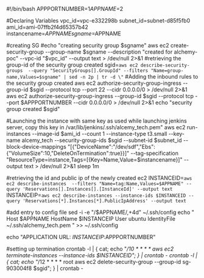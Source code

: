 #!/bin/bash
APPPORTNUMBER=$1
APPNAME=$2

#Declaring Variables
vpc_id=vpc-e332298b
subnet_id=subnet-d85f5fb0
ami_id=ami-07ffb2f4d65357b42
instancename=$APPNAME
sgname=$APPNAME

#creating SG
#echo "creating security group $sgname"
aws ec2 create-security-group --group-name $sgname --description "created for alchemy-poc"  --vpc-id "$vpc_id"  --output text >  /dev/null 2>&1
#retrieving the group-id of the security group created
sgid=`aws ec2 describe-security-groups  --query "SecurityGroups[].GroupId" --filters "Name=group-name,Values=$sgname" | sed -n 2p | tr -d \"`
#Adding the inbound rules to the security group created
aws ec2 authorize-security-group-ingress --group-id $sgid --protocol tcp --port 22 --cidr 0.0.0.0/0  >  /dev/null 2>&1
aws ec2 authorize-security-group-ingress --group-id $sgid --protocol tcp --port $APPPORTNUMBER --cidr 0.0.0.0/0  >  /dev/null 2>&1
echo "security group created $sgid"

#Launching the instance with same key as used while launching jenkins server, copy this key in /var/lib/jenkins/.ssh/alcemy_tech.pem"
aws ec2 run-instances --image-id $ami_id --count 1 --instance-type t3.small --key-name alcemy_tech  --security-group-ids $sgid --subnet-id $subnet_id  --block-device-mappings "[{\"DeviceName\":\"/dev/sdf\",\"Ebs\":{\"VolumeSize\":10,\"DeleteOnTermination\":true}}]"  --tag-specification "ResourceType=instance,Tags=[{Key=Name,Value=$instancename}]" --output text  >  /dev/null 2>&1
sleep 1m  

#retrieving the id and public ip of the newly created ec2
INSTANCEID=`aws ec2 describe-instances  --filters "Name=tag:Name,Values=$APPNAME" --query 'Reservations[].Instances[].[InstanceId]' --output text`
INSTANCEIP=`aws ec2 describe-instances --instance-ids $INSTANCEID --query 'Reservations[*].Instances[*].PublicIpAddress' --output text`

#add entry to config file 
sed -i -e "/$APPNAME/,+4d" ~/.ssh/config
echo "
Host $APPNAME
  HostName $INSTANCEIP
  User ubuntu
  IdentityFile ~/.ssh/alchemy_tech.pem
" >> ~/.ssh/config

echo "APPLICATION URL: $INSTANCEIP:$APPPORTNUMBER" 

#setting up termination
crontab -l | { cat; echo "*/10 * * * * aws ec2 terminate-instances --instance-ids $INSTANCEID"; } | crontab -
crontab -l | { cat; echo "*/12 * * * * root aws ec2 delete-security-group --group-id sg-903004f8 $sgid"; } | crontab -
